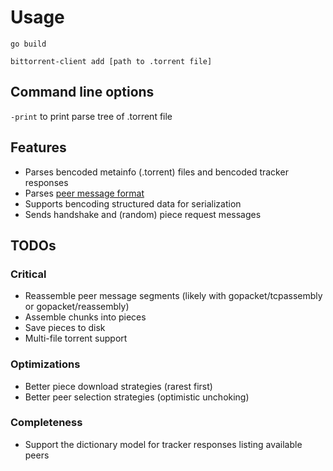 # Usage
`go build`

`bittorrent-client add [path to .torrent file]`

## Command line options
`-print` to print parse tree of .torrent file

## Features
- Parses bencoded metainfo (.torrent) files and bencoded tracker responses
- Parses [peer message format](https://wiki.theory.org/BitTorrentSpecification#Messages)
- Supports bencoding structured data for serialization
- Sends handshake and (random) piece request messages

## TODOs
### Critical
- Reassemble peer message segments (likely with gopacket/tcpassembly or gopacket/reassembly)
- Assemble chunks into pieces
- Save pieces to disk
- Multi-file torrent support

### Optimizations
- Better piece download strategies (rarest first)
- Better peer selection strategies (optimistic unchoking)

### Completeness
- Support the dictionary model for tracker responses listing available peers
